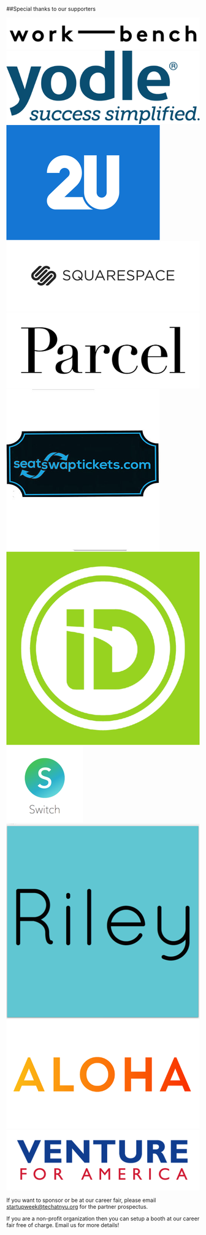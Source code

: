 ##Special thanks to our supporters

<img src="/lib/logos/work-bench.png" class="two-n-plus-oneth" /><img src="/lib/logos/yodle.png" class="two-n-plus-oneth" /><img src="/lib/logos/2U.png" class="two-n-plus-oneth" /><img src="/lib/logos/squarespace.png" class="two-n-plus-oneth" /><img src="/lib/logos/parcel.jpg" class="two-n-plus-oneth" /><img src="/lib/logos/seatswap.jpg" class="two-n-plus-oneth" /><img src="/lib/logos/idtech.png" class="two-n-plus-oneth" /><img src="/lib/logos/switch.png" class="two-n-plus-oneth" /><img src="/lib/logos/riley_square_1024.png" class="two-n-plus-oneth" /><img src="/lib/logos/aloha-logo.gif" class="two-n-plus-oneth" /><img src="/lib/logos/vfa_logo_color.jpg" class="two-n-plus-oneth" />

If you want to sponsor or be at our career fair, please email [startupweek@techatnyu.org](mailto:startupweek@@techatnyu.org) for the partner prospectus.

If you are a non-profit organization then you can setup a booth at our career fair free of charge. Email us for more details!

<br>
